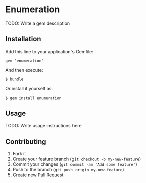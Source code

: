 # Enumeration

TODO: Write a gem description

## Installation

Add this line to your application's Gemfile:

    gem 'enumeration'

And then execute:

    $ bundle

Or install it yourself as:

    $ gem install enumeration

## Usage

TODO: Write usage instructions here

## Contributing

1. Fork it
2. Create your feature branch (`git checkout -b my-new-feature`)
3. Commit your changes (`git commit -am 'Add some feature'`)
4. Push to the branch (`git push origin my-new-feature`)
5. Create new Pull Request
